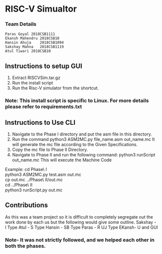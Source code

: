 # RISC-V Simualtor

### Team Details
	Paras Goyal	2018CSB1111
	Ekansh Mahendru	2018CSB10
	Hansin Ahuja	2018CSB1094
	Sakshay Mahna	2018CSB1119
	Atul Tiwari	2018CSB10

## Instructions to setup GUI 
1.	Extract RISCVSim.tar.gz
2.	Run the install script
3.	Run the Risc-V simulator from the shortcut.
	
### Note: This install script is specific to Linux. For more details please refer to requirements.txt

##  Instructions to Use CLI
1.	Navigate to the Phase I directory and put the asm file in this directory.
2.	Run the command
		python3 ASM2MC.py file_name.asm out_name.mc
	It will generate the mc file according to the Given Specifications.
3.	Copy the mc file to Phase II Directory.
4.	Navigate to Phase II and run the following command:
		python3 runScript out_name.mc
	This will execute the Machine Code

Example:
	cd Phase\ I <br />
	python3 ASM2MC.py test.asm out.mc <br />
	cp out.mc ../Phase\ II/out.mc <br />
	cd ../Phase\ II <br />
	python3 runScript.py out.mc <br />


## Contributions
As this was a team project so it is difficult to completely segregate out the work done by each us but the following would give some outline.
Sakshay - I Type
Atul - S Type
Hansin - SB Type
Paras - R UJ Type
EKansh- U and GUI
### Note- It was not strictly followed, and we helped each other in both the phases.
